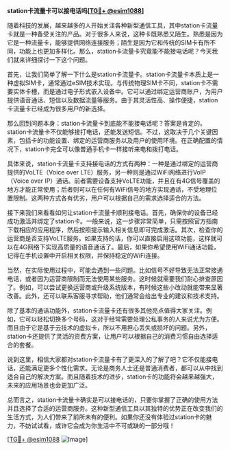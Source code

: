 **station卡流量卡可以接电话吗[[TG💪+ @esim1088](https://t.me/s/esim1088)]**

随着科技的发展，越来越多的人开始关注各种新型通信工具，其中station卡流量卡就是一种备受关注的产品。对于很多人来说，这种卡既熟悉又陌生。熟悉是因为它是一种流量卡，能够提供网络连接服务；陌生是因为它和传统的SIM卡有所不同，功能上也更加多样化。那么，station卡流量卡究竟能不能接电话呢？今天我们就来详细探讨一下这个问题。

首先，让我们简单了解一下什么是station卡流量卡。station卡流量卡本质上是一种虚拟SIM卡，通常通过eSIM技术实现。与传统物理SIM卡不同，station卡不需要实体卡槽，而是通过电子形式嵌入设备中。它可以通过绑定运营商账户，为用户提供语音通话、短信以及数据流量等服务。由于其灵活性高、操作便捷，station卡流量卡已经成为很多用户的新选择。

那么回到问题本身：station卡流量卡到底能不能接电话呢？答案是肯定的。station卡流量卡不仅能够接打电话，还能发送短信。不过，这取决于几个关键因素，包括卡的功能设置、绑定的运营商服务以及用户的使用环境。在正确配置的情况下，station卡完全可以像普通手机卡一样接听来电和拨打电话。

具体来说，station卡流量卡支持接电话的方式有两种：一种是通过绑定的运营商提供的VoLTE（Voice over LTE）服务，另一种则是通过WiFi网络进行VoIP（Voice over IP）通话。前者需要设备支持VoLTE功能，并且在有4G信号覆盖的地方才能正常使用；后者则可以在任何有WiFi信号的地方实现通话，不受地理位置限制。这两种方式各有优劣，用户可以根据自己的需求选择适合的方法。

接下来我们来看看如何让station卡流量卡顺利接电话。首先，确保你的设备已经成功激活并绑定了station卡。一般来说，这一步骤非常简单，只需按照官方指南下载相应的应用程序，然后按照提示输入相关信息即可完成激活。其次，检查你的运营商是否支持VoLTE服务。如果支持的话，你可以直接启用这项功能，这样就可以在4G网络下实现高质量的语音通话了。最后，如果你希望使用WiFi通话功能，记得在手机设置中开启相关权限，并保持稳定的WiFi连接。

当然，在实际使用过程中，可能会遇到一些问题。比如信号不好导致无法正常接通电话，或者因为运营商限制而无法使用某些服务。这时候就需要我们耐心排查原因了。例如，可以尝试更换运营商或升级系统版本，有时候这些小改动就能带来显著改善。此外，还可以联系客服寻求帮助，他们通常会给出专业的建议和技术支持。

除了基本的通话功能外，station卡流量卡还有很多其他亮点值得大家关注。例如，它可以轻松切换多个号码，这对于经常需要处理公私事务的人来说尤为方便。而且由于它是基于云技术的虚拟卡，所以不用担心丢失或损坏的问题。另外，station卡还提供了灵活的资费方案，让用户可以根据自己的消费习惯自由选择适合的套餐。

说到这里，相信大家都对station卡流量卡有了更深入的了解了吧？它不仅能接电话，还能满足更多个性化需求。无论是商务人士还是普通消费者，都可以从中找到适合自己的解决方案。而且随着技术的进步，station卡的功能将会越来越强大，未来的应用场景也会更加广泛。

总而言之，station卡流量卡确实是可以接电话的，只要你掌握了正确的使用方法并且选择了合适的运营商服务。这种新型通信工具以其独特的优势正在改变我们的生活方式，为人们带来了前所未有的便利。如果你还没有体验过station卡的魅力，不妨试试看，或许它会成为你生活中不可或缺的一部分哦！

[[TG💪+ @esim1088](https://t.me/s/esim1088) ![Image](https://i.postimg.cc/4NQfJmqS/Snipaste-2025-05-13-00-14-12.png)]